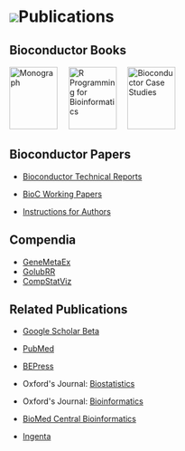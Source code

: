 ![](/images/icons/magnifier.gif)Publications
============================================

Bioconductor Books
------------------

<a
href="/help/books/bioinformatics-and-computational-biology-solutions/"
title="Landmark Bioconductor Book">
<img src="/help/books/bioinformatics-and-computational-biology-solutions/bcbs_small.jpg" height="110"
alt="Monograph" width="85" /></a>&nbsp;&nbsp;&nbsp;&nbsp;
<a
href="/help/books/r-programming-for-bioinformatics/"
title="R Programming for Bioinformatics">
<img
src="/help/books/r-programming-for-bioinformatics/rbioinf-small.jpg"
height="110" alt="R Programming for Bioinformatics" width="85" /></a>&nbsp;&nbsp;&nbsp;&nbsp;
<a href="/help/books/bioconductor-case-studies/"
title="Bioconductor Case Studies">
<img
src="/help/books/bioconductor-case-studies/case-studies-small.jpg"
height="110" alt="Bioconductor Case Studies" width="85" /></a>

Bioconductor Papers
-------------------

* [Bioconductor Technical Reports](tech-reports/)

* [BioC Working Papers](http://www.bepress.com/bioconductor/)

* [Instructions for Authors](http://www.bepress.com/bioconductor/authors.instructions.html)

Compendia
---------

* [GeneMetaEx](compendia/genemetaex/)
* [GolubRR](compendia/golubrr/)
* [CompStatViz](compendia/CompStatViz/)

Related Publications
--------------------
 
* [Google Scholar Beta](http://scholar.google.com/scholar?q=bioconductor&amp;ie=UTF-8&amp;oe=UTF-8&amp;hl=en&amp;btnG=Search)

* [PubMed](http://www.ncbi.nlm.nih.gov/entrez/query.fcgi?CMD=search&amp;DB=pubmed&amp;term=bioconductor)

* [BEPress](http://www.bepress.com/cgi/query.cgi?field_1=full_text&amp;field_2=author&amp;value_1=bioconductor&amp;value_2=&amp;connector_3=and&amp;field_3=ancestor.link&amp;op_3=eq&amp;value_3=http%3A%2F%2F&amp;hidden_3=1&amp;x_force_carryover=&amp;format=cover_page&amp;query=Processing...)

* Oxford's Journal: [Biostatistics](http://biostatistics.oxfordjournals.org/cgi/search?fulltext=bioconductor&amp;x=0&amp;y=0)

* Oxford's Journal: [Bioinformatics](http://bioinformatics.oxfordjournals.org/cgi/search?fulltext=bioconductor&amp;x=0&amp;y=0)

* [BioMed Central Bioinformatics](http://www.biomedcentral.com/search/results.asp?terms=bioconductor&amp;drpPhrase1=and&amp;type=niche_advanced_results&amp;jou_id=1002&amp;Search.x=10)

* [Ingenta](http://www.ingentaconnect.com/search?title=bioconductor&amp;database=1&amp;search.x=0&amp;search.y=0)
